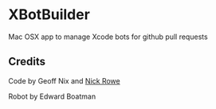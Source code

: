 XBotBuilder
===========

Mac OSX app to manage Xcode bots for github pull requests

## Credits

Code by Geoff Nix and [Nick Rowe](http://dcxn.com)

Robot by Edward Boatman
